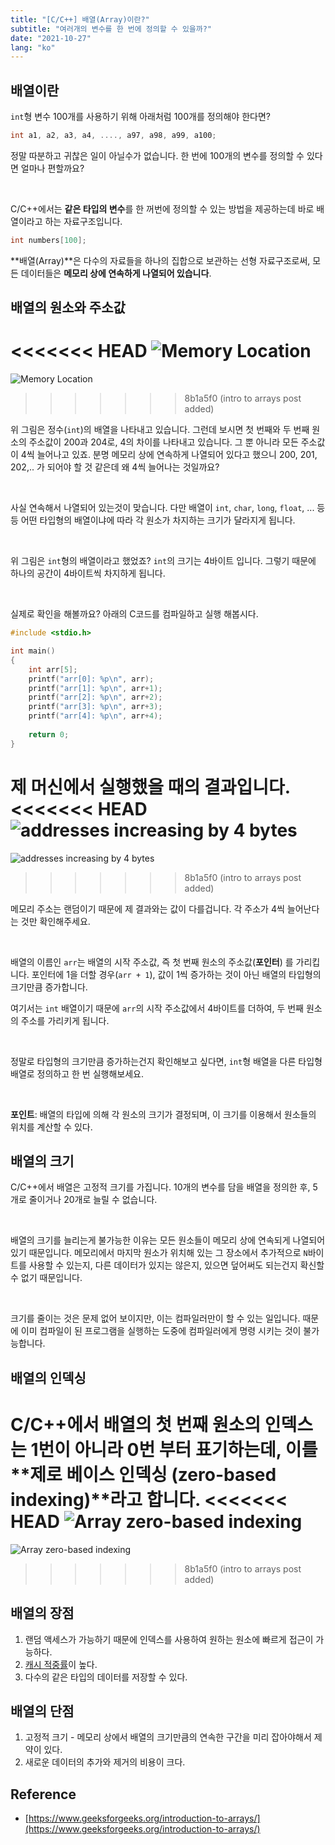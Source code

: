 ```yaml
---
title: "[C/C++] 배열(Array)이란?"
subtitle: "여러개의 변수를 한 번에 정의할 수 있을까?"
date: "2021-10-27"
lang: "ko"
---
```


## 배열이란

`int`형 변수 100개를 사용하기 위해 아래처럼 100개를 정의해야 한다면?


```cpp
int a1, a2, a3, a4, ...., a97, a98, a99, a100; 
```

정말 따분하고 귀찮은 일이 아닐수가 없습니다. 한 번에 100개의 변수를 정의할 수 있다면 얼마나 편할까요?

<br>

C/C++에서는 **같은 타입의 변수**를 한 꺼번에 정의할 수 있는 방법을 제공하는데 바로 배열이라고 하는 자료구조입니다.

```cpp
int numbers[100];
```

**배열(Array)**은 다수의 자료들을 하나의 집합으로 보관하는 선형 자료구조로써, 모든 데이터들은 **메모리 상에 연속하게 나열되어 있습니다**.

## 배열의 원소와 주소값

<<<<<<< HEAD
![Memory Location](/images/in-post/dsa/array/memory-location.svg)
=======
![Memory Location](/img/in-post/ds-algo/array/20211024-memory-location.svg)
>>>>>>> 8b1a5f0 (intro to arrays post added)

위 그림은 정수(`int`)의 배열을 나타내고 있습니다. 그런데 보시면 첫 번째와 두 번째 원소의 주소값이 200과 204로, 4의 차이를 나타내고 있습니다. 그 뿐 아니라 모든 주소값이 4씩 늘어나고 있죠. 분명 메모리 상에 연속하게 나열되어 있다고 했으니 200, 201, 202,.. 가 되어야 할 것 같은데 왜 4씩 늘어나는 것일까요?

<br>

사실 연속해서 나열되어 있는것이 맞습니다. 다만 배열이 `int`, `char`, `long`, `float`, ... 등등 어떤 타입형의 배열이냐에 따라 각 원소가 차지하는 크기가 달라지게 됩니다.

<br>

위 그림은 `int`형의 배열이라고 했었죠? `int`의 크기는 4바이트 입니다. 그렇기 때문에 하나의 공간이 4바이트씩 차지하게 됩니다.

<br>

실제로 확인을 해볼까요? 아래의 C코드를 컴파일하고 실행 해봅시다.

```c
#include <stdio.h>

int main()
{
    int arr[5];
    printf("arr[0]: %p\n", arr);
    printf("arr[1]: %p\n", arr+1);
    printf("arr[2]: %p\n", arr+2);
    printf("arr[3]: %p\n", arr+3);
    printf("arr[4]: %p\n", arr+4);
    
    return 0;
}
```

제 머신에서 실행했을 때의 결과입니다.
<<<<<<< HEAD
![addresses increasing by 4 bytes](/images/in-post/dsa/array/int-array-memory.png)
=======
![addresses increasing by 4 bytes](/img/in-post/ds-algo/array/20211024-int-array-memory.png)
>>>>>>> 8b1a5f0 (intro to arrays post added)

메모리 주소는 랜덤이기 때문에 제 결과와는 값이 다를겁니다. 각 주소가 4씩 늘어난다는 것만 확인해주세요. 

<br>

배열의 이름인 `arr`는 배열의 시작 주소값, 즉 첫 번째 원소의 주소값(**포인터**) 를 가리킵니다. 포인터에 1을 더할 경우(`arr + 1`), 값이 1씩 증가하는 것이 아닌 배열의 타입형의 크기만큼 증가합니다. 

여기서는 `int` 배열이기 때문에 `arr`의 시작 주소값에서 4바이트를 더하여, 
두 번째 원소의 주소를 가리키게 됩니다.

<br>

정말로 타입형의 크기만큼 증가하는건지 확인해보고 싶다면, `int`형 배열을 다른 타입형 배열로 정의하고 한 번 실행해보세요.

<br>

**포인트**: 배열의 타입에 의해 각 원소의 크기가 결정되며, 이 크기를 이용해서 원소들의 위치를 계산할 수 있다.

## 배열의 크기
C/C++에서 배열은 고정적 크기를 가집니다. 10개의 변수를 담을 배열을 정의한 후, 5개로 줄이거나 20개로 늘릴 수 없습니다.

<br>

배열의 크기를 늘리는게 불가능한 이유는 모든 원소들이 메모리 상에 연속되게 나열되어 있기 때문입니다. 메모리에서 마지막 원소가 위치해 있는 그 장소에서 
추가적으로 `N`바이트를 사용할 수 있는지, 다른 데이터가 있지는 않은지, 있으면 덮어써도 되는건지 확신할 수 없기 때문입니다.

<br>

크기를 줄이는 것은 문제 없어 보이지만, 이는 컴파일러만이 할 수 있는 일입니다. 때문에 이미 컴파일이 된 프로그램을 실행하는 도중에 컴파일러에게 명령 시키는 것이 불가능합니다.

## 배열의 인덱싱

C/C++에서 배열의 첫 번째 원소의 인덱스는 1번이 아니라 0번 부터 표기하는데, 이를 **제로 베이스 인덱싱 (zero-based indexing)**라고 합니다.
<<<<<<< HEAD
![Array zero-based indexing](/images/in-post/dsa/array/array-indexing.svg)
=======
![Array zero-based indexing](/img/in-post/ds-algo/array/20211024-array-indexing.svg)
>>>>>>> 8b1a5f0 (intro to arrays post added)


## 배열의 장점 

1. 랜덤 액세스가 가능하기 때문에 인덱스를 사용하여 원하는 원소에 빠르게 접근이 가능하다.
2. [캐시 적중률](https://parksb.github.io/article/29.html)이 높다.
3. 다수의 같은 타입의 데이터를 저장할 수 있다.


## 배열의 단점

1. 고정적 크기 - 메모리 상에서 배열의 크기만큼의 연속한 구간을 미리 잡아야해서 제약이 있다.
2. 새로운 데이터의 추가와 제거의 비용이 크다.

## Reference
- [https://www.geeksforgeeks.org/introduction-to-arrays/](https://www.geeksforgeeks.org/introduction-to-arrays/)